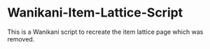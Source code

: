 # Wanikani-Item-Lattice-Script

This is a Wanikani script to recreate the item lattice page which was removed.
